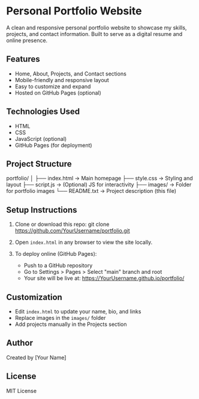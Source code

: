 Personal Portfolio Website
==========================

A clean and responsive personal portfolio website to showcase my skills, projects, and contact information. Built to serve as a digital resume and online presence.

Features
--------
- Home, About, Projects, and Contact sections
- Mobile-friendly and responsive layout
- Easy to customize and expand
- Hosted on GitHub Pages (optional)

Technologies Used
-----------------
- HTML
- CSS
- JavaScript (optional)
- GitHub Pages (for deployment)

Project Structure
-----------------
portfolio/
│
├── index.html         -> Main homepage
├── style.css          -> Styling and layout
├── script.js          -> (Optional) JS for interactivity
├── images/            -> Folder for portfolio images
└── README.txt         -> Project description (this file)

Setup Instructions
------------------
1. Clone or download this repo:
       git clone https://github.com/YourUsername/portfolio.git

2. Open `index.html` in any browser to view the site locally.

3. To deploy online (GitHub Pages):
   - Push to a GitHub repository
   - Go to Settings > Pages > Select "main" branch and root
   - Your site will be live at: https://YourUsername.github.io/portfolio/

Customization
-------------
- Edit `index.html` to update your name, bio, and links
- Replace images in the `images/` folder
- Add projects manually in the Projects section

Author
------
Created by [Your Name]

License
-------
MIT License
